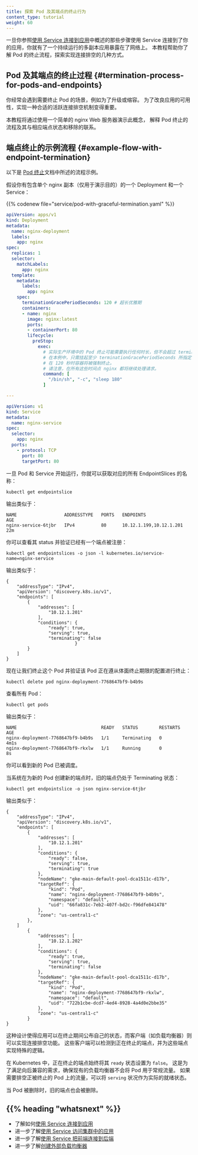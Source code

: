 ```yaml
---
title: 探索 Pod 及其端点的终止行为
content_type: tutorial
weight: 60
---
```

<!--
title: Explore Termination Behavior for Pods And Their Endpoints
content_type: tutorial
weight: 60
-->

<!-- overview -->

<!--
Once you connected your Application with Service following steps
like those outlined in [Connecting Applications with Services](/docs/tutorials/services/connect-applications-service/),
you have a continuously running, replicated application, that is exposed on a network.
This tutorial helps you look at the termination flow for Pods and to explore ways to implement
graceful connection draining.
-->
一旦你参照[使用 Service 连接到应用](/zh-cn/docs/tutorials/services/connect-applications-service/)中概述的那些步骤使用
Service 连接到了你的应用，你就有了一个持续运行的多副本应用暴露在了网络上。
本教程帮助你了解 Pod 的终止流程，探索实现连接排空的几种方式。

<!-- body -->

<!--
## Termination process for Pods and their endpoints

There are often cases when you need to terminate a Pod - be it for upgrade or scale down.
In order to improve application availability, it may be important to implement
a proper active connections draining.

This tutorial explains the flow of Pod termination in connection with the
corresponding endpoint state and removal by using
a simple nginx web server to demonstrate the concept.
-->
## Pod 及其端点的终止过程   {#termination-process-for-pods-and-endpoints}

你经常会遇到需要终止 Pod 的场景，例如为了升级或缩容。
为了改良应用的可用性，实现一种合适的活跃连接排空机制变得重要。

本教程将通过使用一个简单的 nginx Web 服务器演示此概念，
解释 Pod 终止的流程及其与相应端点状态和移除的联系。

<!-- body -->

<!--
## Example flow with endpoint termination

The following is the example of the flow described in the
[Termination of Pods](/docs/concepts/workloads/pods/pod-lifecycle/#pod-termination)
document.

Let's say you have a Deployment containing of a single `nginx` replica
(just for demonstration purposes) and a Service:
-->
## 端点终止的示例流程   {#example-flow-with-endpoint-termination}

以下是 [Pod 终止](/zh-cn/docs/concepts/workloads/pods/pod-lifecycle/#pod-termination)文档中所述的流程示例。

假设你有包含单个 nginx 副本（仅用于演示目的）的一个 Deployment 和一个 Service：

{{% codenew file="service/pod-with-graceful-termination.yaml" %}}

<!--
# extra long grace period
# Real life termination may take any time up to terminationGracePeriodSeconds.
# In this example - just hang around for at least the duration of terminationGracePeriodSeconds,
# at 120 seconds container will be forcibly terminated.
# Note, all this time nginx will keep processing requests.
-->
```yaml
apiVersion: apps/v1
kind: Deployment
metadata:
  name: nginx-deployment
  labels:
    app: nginx
spec:
  replicas: 1
  selector:
    matchLabels:
      app: nginx
  template:
    metadata:
      labels:
        app: nginx
    spec:
      terminationGracePeriodSeconds: 120 # 超长优雅期
      containers:
      - name: nginx
        image: nginx:latest
        ports:
        - containerPort: 80
        lifecycle:
          preStop:
            exec:
              # 实际生产环境中的 Pod 终止可能需要执行任何时长，但不会超过 terminationGracePeriodSeconds。
              # 在本例中，只需挂起至少 terminationGracePeriodSeconds 所指定的持续时间，
              # 在 120 秒时容器将被强制终止。
              # 请注意，在所有这些时间点 nginx 都将继续处理请求。
              command: [
                "/bin/sh", "-c", "sleep 180"
              ]

---

apiVersion: v1
kind: Service
metadata:
  name: nginx-service
spec:
  selector:
    app: nginx
  ports:
    - protocol: TCP
      port: 80
      targetPort: 80
```

<!--
Once the Pod and Service are running, you can get the name of any associated EndpointSlices:
-->
一旦 Pod 和 Service 开始运行，你就可以获取对应的所有 EndpointSlices 的名称：

```shell
kubectl get endpointslice
```

<!--
The output is similar to this:
-->
输出类似于：

```none
NAME                  ADDRESSTYPE   PORTS   ENDPOINTS                 AGE
nginx-service-6tjbr   IPv4          80      10.12.1.199,10.12.1.201   22m
```

<!--
You can see its status, and validate that there is one endpoint registered:
-->
你可以查看其 status 并验证已经有一个端点被注册：

```shell
kubectl get endpointslices -o json -l kubernetes.io/service-name=nginx-service
```

<!--
The output is similar to this:
-->
输出类似于：

```none
{
    "addressType": "IPv4",
    "apiVersion": "discovery.k8s.io/v1",
    "endpoints": [
        {
            "addresses": [
                "10.12.1.201"
            ],
            "conditions": {
                "ready": true,
                "serving": true,
                "terminating": false
                          }
        }
    ]
}
```

<!--
Now let's terminate the Pod and validate that the Pod is being terminated
respecting the graceful termination period configuration:
-->
现在让我们终止这个 Pod 并验证该 Pod 正在遵从体面终止期限的配置进行终止：

```shell
kubectl delete pod nginx-deployment-7768647bf9-b4b9s
```

<!--
All pods:
-->
查看所有 Pod：

```shell
kubectl get pods
```

<!--
The output is similar to this:
-->
输出类似于：

```none
NAME                                READY   STATUS        RESTARTS      AGE
nginx-deployment-7768647bf9-b4b9s   1/1     Terminating   0             4m1s
nginx-deployment-7768647bf9-rkxlw   1/1     Running       0             8s
```

<!--
You can see that the new pod got scheduled.

While the new endpoint is being created for the new Pod, the old endpoint is
still around in the terminating state:
-->
你可以看到新的 Pod 已被调度。

当系统在为新的 Pod 创建新的端点时，旧的端点仍处于 Terminating 状态：

```shell
kubectl get endpointslice -o json nginx-service-6tjbr
```

<!--
The output is similar to this:
-->
输出类似于：

```none
{
    "addressType": "IPv4",
    "apiVersion": "discovery.k8s.io/v1",
    "endpoints": [
        {
            "addresses": [
                "10.12.1.201"
            ],
            "conditions": {
                "ready": false,
                "serving": true,
                "terminating": true
            },
            "nodeName": "gke-main-default-pool-dca1511c-d17b",
            "targetRef": {
                "kind": "Pod",
                "name": "nginx-deployment-7768647bf9-b4b9s",
                "namespace": "default",
                "uid": "66fa831c-7eb2-407f-bd2c-f96dfe841478"
            },
            "zone": "us-central1-c"
        },
    ]
        {
            "addresses": [
                "10.12.1.202"
            ],
            "conditions": {
                "ready": true,
                "serving": true,
                "terminating": false
            },
            "nodeName": "gke-main-default-pool-dca1511c-d17b",
            "targetRef": {
                "kind": "Pod",
                "name": "nginx-deployment-7768647bf9-rkxlw",
                "namespace": "default",
                "uid": "722b1cbe-dcd7-4ed4-8928-4a4d0e2bbe35"
            },
            "zone": "us-central1-c"
        }
}
```

<!--
This allows applications to communicate their state during termination
and clients (such as load balancers) to implement a connections draining functionality.
These clients may detect terminating endpoints and implement a special logic for them.
-->
这种设计使得应用可以在终止期间公布自己的状态，而客户端（如负载均衡器）则可以实现连接排空功能。
这些客户端可以检测到正在终止的端点，并为这些端点实现特殊的逻辑。

<!--
In Kubernetes, endpoints that are terminating always have their `ready` status set as as `false`.
This needs to happen for backward
compatibility, so existing load balancers will not use it for regular traffic.
If traffic draining on terminating pod is needed, the actual readiness can be
checked as a condition `serving`.

When Pod is deleted, the old endpoint will also be deleted.
-->
在 Kubernetes 中，正在终止的端点始终将其 `ready` 状态设置为 `false`。
这是为了满足向后兼容的需求，确保现有的负载均衡器不会将 Pod 用于常规流量。
如果需要排空正被终止的 Pod 上的流量，可以将 `serving` 状况作为实际的就绪状态。

当 Pod 被删除时，旧的端点也会被删除。

## {{% heading "whatsnext" %}}

<!--
* Learn how to [Connect Applications with Services](/docs/tutorials/services/connect-applications-service/)
* Learn more about [Using a Service to Access an Application in a Cluster](/docs/tasks/access-application-cluster/service-access-application-cluster/)
* Learn more about [Connecting a Front End to a Back End Using a Service](/docs/tasks/access-application-cluster/connecting-frontend-backend/)
* Learn more about [Creating an External Load Balancer](/docs/tasks/access-application-cluster/create-external-load-balancer/)
-->
* 了解如何[使用 Service 连接到应用](/zh-cn/docs/tutorials/services/connect-applications-service/)
* 进一步了解[使用 Service 访问集群中的应用](/zh-cn/docs/tasks/access-application-cluster/service-access-application-cluster/)
* 进一步了解[使用 Service 把前端连接到后端](/zh-cn/docs/tasks/access-application-cluster/connecting-frontend-backend/)
* 进一步了解[创建外部负载均衡器](/zh-cn/docs/tasks/access-application-cluster/create-external-load-balancer/)
